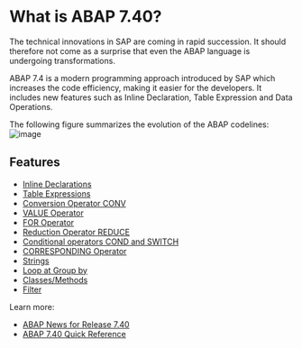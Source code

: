 # What is ABAP 7.40?

The technical innovations in SAP are coming in rapid succession. It should therefore not come as a surprise that even the ABAP language is undergoing transformations.

ABAP 7.4 is a modern programming approach introduced by SAP which increases the code efficiency, making it easier for the developers. 
It includes new features such as Inline Declaration, Table Expression and Data Operations. 

The following figure summarizes the evolution of the ABAP codelines:
![image](https://github.com/msg-CareerPaths/sap-abap-internship/assets/92362724/cf2e2a4f-4550-4b17-9e05-da22187948b4)

## Features

- [Inline Declarations](./Inline-Declarations.md)
- [Table Expressions](./Table-Expressions.md)
- [Conversion Operator CONV](./Conversion-op.md)
- [VALUE Operator](./Value-op.md)
- [FOR Operator](./For-op.md)
- [Reduction Operator REDUCE](./Reduce-op.md)
- [Conditional operators COND and SWITCH](./Conditional-op.md)
- [CORRESPONDING Operator](./Corresponding-op.md)
- [Strings](./String.md)
- [Loop at Group by](./Loop-Group.md)
- [Classes/Methods](./Classes.md)
- [Filter](./Filter.md)

Learn more:
- [ABAP News for Release 7.40](https://blogs.sap.com/2013/05/22/abap-news-for-release-740-2/)
- [ABAP 7.40 Quick Reference](https://blogs.sap.com/2015/10/25/abap-740-quick-reference/)
